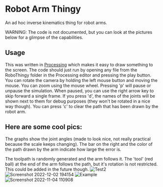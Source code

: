 # Robot Arm Thingy
An ad hoc inverse kinematics thing for robot arms.

WARNING: The code is not documented, but you can look at the pictures below for a glimpse of the capabilities.

## Usage
This was written in [Processing](https://processing.org) which makes it easy to draw something to the screen. The code should just run by opening any file from the RoboThingy folder in the Processing editor and pressing the play button. You can rotate the camera by holding the left mouse button and moving the mouse. You can zoom using the mouse wheel. Pressing 'p' will pause or unpause the simulation. When paused, you can use the right arrow key to skip forward a single frame. If you press 'd', the names of the joints will be shown next to them for debug purposes (they won't be rotated in a nice way though). You can press 'c' to clear the path that has been drawn by the robot arm.

## Here are some cool pics:
The graphs show the joint angles (made to look nice, not really practical because the scale keeps changing).
The bar on the right and the color of the path drawn by the arm indicate how large the error is.

The toolpath is randomly generated and the arm follows it. The 'tool' (red ball) at the end of the arm follows the path, but it's rotation is not restricted. This could be added in the future though.
![Test2](https://user-images.githubusercontent.com/57051885/205487631-2aec6be9-a0a7-4b1e-820c-a15d387c8ad1.gif)
![Screenshot 2022-12-02 194154](https://user-images.githubusercontent.com/57051885/205363880-c59deda6-6b38-4f8d-a5f5-558b0ecb00b7.png)
![Example](https://user-images.githubusercontent.com/57051885/195630308-ba640372-aaca-40e1-a069-3018957cde6a.png)
![Screenshot 2022-11-04 110908](https://user-images.githubusercontent.com/57051885/199947645-2cc91066-a194-4078-ae75-a7094f7be474.png)
